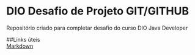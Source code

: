 # DIO Desafio de Projeto GIT/GITHUB
Repositório criado para completar desafio do curso DIO Java Developer

##Links úteis </br>
[Markdown](https://www.markdownguide.org/basic-syntax)
